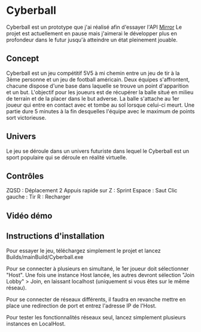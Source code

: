 # Cyberball
 
Cyberball est un prototype que j'ai réalisé afin d'essayer l'API [Mirror](https://mirror-networking.com)
Le projet est actuellement en pause mais j'aimerai le développer plus en profondeur dans le futur jusqu'à atteindre un état pleinement jouable.

## Concept

Cyberball est un jeu compétitif 5V5 à mi chemin entre un jeu de tir à la 3ème personne et un jeu de football américain. 
Deux équipes s'affrontent, chacune dispose d'une base dans laquelle se trouve un point d'apparition et un but.  L'objectif pour les joueurs est de récupérer la balle situé en milieu de terrain et de la placer dans le but adverse. La balle s'attache au 1er joueur qui entre en contact avec et tombe au sol lorsque celui-ci meurt. Une partie dure 5 minutes à la fin desquelles l'équipe avec le maximum de points sort victorieuse.

## Univers

Le jeu se déroule dans un univers futuriste dans lequel le Cyberball est un sport populaire qui se déroule en réalité virtuelle.

## Contrôles 

ZQSD : Déplacement
2 Appuis rapide sur Z : Sprint 
Espace : Saut
Clic gauche : Tir
R : Recharger

## Vidéo démo

## Instructions d'installation

Pour essayer le jeu, téléchargez simplement le projet et lancez Builds/mainBuild/Cyberball.exe

Pour se connecter à plusieurs en simultané, le 1er joueur doit sélectionner "Host".
Une fois une instance Host lancée, les autres devront sélection "Join Lobby" > Join, en laissant localhost (uniquement si vous êtes sur le même réseau).

Pour se connecter de réseaux différents, il faudra en revanche mettre en place une redirection de port et entrez l'adresse IP de l'Host.

Pour tester les fonctionnalités réseaux seul, lancez simplement plusieurs instances en LocalHost.
